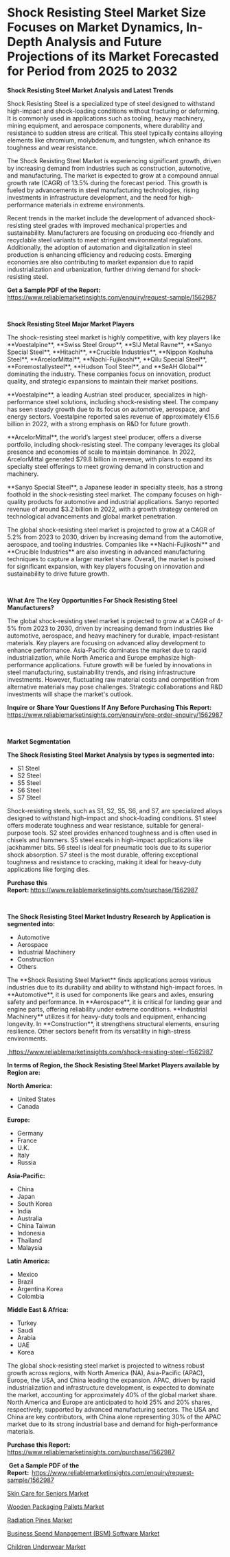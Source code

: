 <p><h1>Shock Resisting Steel Market Size Focuses on Market Dynamics, In-Depth Analysis and Future Projections of its Market Forecasted for Period from 2025 to 2032</h1></p><p><strong>Shock Resisting Steel Market Analysis and Latest Trends</strong></p>
<p><p>Shock Resisting Steel is a specialized type of steel designed to withstand high-impact and shock-loading conditions without fracturing or deforming. It is commonly used in applications such as tooling, heavy machinery, mining equipment, and aerospace components, where durability and resistance to sudden stress are critical. This steel typically contains alloying elements like chromium, molybdenum, and tungsten, which enhance its toughness and wear resistance.</p><p>The Shock Resisting Steel Market is experiencing significant growth, driven by increasing demand from industries such as construction, automotive, and manufacturing. The market is expected to grow at a compound annual growth rate (CAGR) of 13.5% during the forecast period. This growth is fueled by advancements in steel manufacturing technologies, rising investments in infrastructure development, and the need for high-performance materials in extreme environments.</p><p>Recent trends in the market include the development of advanced shock-resisting steel grades with improved mechanical properties and sustainability. Manufacturers are focusing on producing eco-friendly and recyclable steel variants to meet stringent environmental regulations. Additionally, the adoption of automation and digitalization in steel production is enhancing efficiency and reducing costs. Emerging economies are also contributing to market expansion due to rapid industrialization and urbanization, further driving demand for shock-resisting steel.</p></p>
<p><strong>Get a Sample PDF of the Report:&nbsp;</strong> <a href="https://www.reliablemarketinsights.com/enquiry/request-sample/1562987?utm_campaign=2106&utm_medium=2&utm_source=Github&utm_content=ia&utm_term=25012025&utm_id=shock-resisting-steel">https://www.reliablemarketinsights.com/enquiry/request-sample/1562987</a></p>
<p>&nbsp;</p>
<p><strong>Shock Resisting Steel Major Market Players</strong></p>
<p><p>The shock-resisting steel market is highly competitive, with key players like **Voestalpine**, **Swiss Steel Group**, **SIJ Metal Ravne**, **Sanyo Special Steel**, **Hitachi**, **Crucible Industries**, **Nippon Koshuha Steel**, **ArcelorMittal**, **Nachi-Fujikoshi**, **Qilu Special Steel**, **Foremostallysteel**, **Hudson Tool Steel**, and **SeAH Global** dominating the industry. These companies focus on innovation, product quality, and strategic expansions to maintain their market positions.</p><p>**Voestalpine**, a leading Austrian steel producer, specializes in high-performance steel solutions, including shock-resisting steel. The company has seen steady growth due to its focus on automotive, aerospace, and energy sectors. Voestalpine reported sales revenue of approximately €15.6 billion in 2022, with a strong emphasis on R&D for future growth.</p><p>**ArcelorMittal**, the world’s largest steel producer, offers a diverse portfolio, including shock-resisting steel. The company leverages its global presence and economies of scale to maintain dominance. In 2022, ArcelorMittal generated $79.8 billion in revenue, with plans to expand its specialty steel offerings to meet growing demand in construction and machinery.</p><p>**Sanyo Special Steel**, a Japanese leader in specialty steels, has a strong foothold in the shock-resisting steel market. The company focuses on high-quality products for automotive and industrial applications. Sanyo reported revenue of around $3.2 billion in 2022, with a growth strategy centered on technological advancements and global market penetration.</p><p>The global shock-resisting steel market is projected to grow at a CAGR of 5.2% from 2023 to 2030, driven by increasing demand from the automotive, aerospace, and tooling industries. Companies like **Nachi-Fujikoshi** and **Crucible Industries** are also investing in advanced manufacturing techniques to capture a larger market share. Overall, the market is poised for significant expansion, with key players focusing on innovation and sustainability to drive future growth.</p></p>
<p>&nbsp;</p>
<p><strong>What Are The Key Opportunities For Shock Resisting Steel Manufacturers?</strong></p>
<p><p>The global shock-resisting steel market is projected to grow at a CAGR of 4-5% from 2023 to 2030, driven by increasing demand from industries like automotive, aerospace, and heavy machinery for durable, impact-resistant materials. Key players are focusing on advanced alloy development to enhance performance. Asia-Pacific dominates the market due to rapid industrialization, while North America and Europe emphasize high-performance applications. Future growth will be fueled by innovations in steel manufacturing, sustainability trends, and rising infrastructure investments. However, fluctuating raw material costs and competition from alternative materials may pose challenges. Strategic collaborations and R&D investments will shape the market's outlook.</p></p>
<p><strong>Inquire or Share Your Questions If Any Before Purchasing This Report:</strong> <a href="https://www.reliablemarketinsights.com/enquiry/pre-order-enquiry/1562987?utm_campaign=2106&utm_medium=2&utm_source=Github&utm_content=ia&utm_term=25012025&utm_id=shock-resisting-steel">https://www.reliablemarketinsights.com/enquiry/pre-order-enquiry/1562987</a></p>
<p>&nbsp;</p>
<p><strong>Market Segmentation</strong></p>
<p><strong>The Shock Resisting Steel Market Analysis by types is segmented into:</strong></p>
<p><ul><li>S1 Steel</li><li>S2 Steel</li><li>S5 Steel</li><li>S6 Steel</li><li>S7 Steel</li></ul></p>
<p><p>Shock-resisting steels, such as S1, S2, S5, S6, and S7, are specialized alloys designed to withstand high-impact and shock-loading conditions. S1 steel offers moderate toughness and wear resistance, suitable for general-purpose tools. S2 steel provides enhanced toughness and is often used in chisels and hammers. S5 steel excels in high-impact applications like jackhammer bits. S6 steel is ideal for pneumatic tools due to its superior shock absorption. S7 steel is the most durable, offering exceptional toughness and resistance to cracking, making it ideal for heavy-duty applications like forging dies.</p></p>
<p><strong>Purchase this Report:&nbsp;</strong><a href="https://www.reliablemarketinsights.com/purchase/1562987?utm_campaign=2106&utm_medium=2&utm_source=Github&utm_content=ia&utm_term=25012025&utm_id=shock-resisting-steel">https://www.reliablemarketinsights.com/purchase/1562987</a></p>
<p>&nbsp;</p>
<p><strong>The Shock Resisting Steel Market Industry Research by Application is segmented into:</strong></p>
<p><ul><li>Automotive</li><li>Aerospace</li><li>Industrial Machinery</li><li>Construction</li><li>Others</li></ul></p>
<p><p>The **Shock Resisting Steel Market** finds applications across various industries due to its durability and ability to withstand high-impact forces. In **Automotive**, it is used for components like gears and axles, ensuring safety and performance. In **Aerospace**, it is critical for landing gear and engine parts, offering reliability under extreme conditions. **Industrial Machinery** utilizes it for heavy-duty tools and equipment, enhancing longevity. In **Construction**, it strengthens structural elements, ensuring resilience. Other sectors benefit from its versatility in high-stress environments.</p></p>
<p><a href="https://www.reliablemarketinsights.com/shock-resisting-steel-r1562987?utm_campaign=2106&utm_medium=2&utm_source=Github&utm_content=ia&utm_term=25012025&utm_id=shock-resisting-steel">&nbsp;https://www.reliablemarketinsights.com/shock-resisting-steel-r1562987</a></p>
<p><strong>In terms of Region, the Shock Resisting Steel Market Players available by Region are:</strong></p>
<p>
    <p> <strong> North America: </strong>
        <ul>
            <li>United States</li>
            <li>Canada</li>
        </ul>
        </p> 
    <p> <strong> Europe: </strong>
        <ul>
            <li>Germany</li>
            <li>France</li>
            <li>U.K.</li>
            <li>Italy</li>
            <li>Russia</li>
        </ul>
        </p> 
    <p> <strong> Asia-Pacific: </strong>
        <ul>
            <li>China</li>
            <li>Japan</li>
            <li>South Korea</li>
            <li>India</li>
            <li>Australia</li>
            <li>China Taiwan</li>
            <li>Indonesia</li>
            <li>Thailand</li>
            <li>Malaysia</li>
        </ul>
        </p> 
    <p> <strong> Latin America: </strong>
        <ul>
            <li>Mexico</li>
            <li>Brazil</li>
            <li>Argentina Korea</li>
            <li>Colombia</li>
        </ul>
        </p> 
    <p> <strong> Middle East & Africa: </strong>
        <ul>
            <li>Turkey</li>
            <li>Saudi</li>
            <li>Arabia</li>
            <li>UAE</li>
            <li>Korea</li>
        </ul>
    </p>
    </p>
<p><p>The global shock-resisting steel market is projected to witness robust growth across regions, with North America (NA), Asia-Pacific (APAC), Europe, the USA, and China leading the expansion. APAC, driven by rapid industrialization and infrastructure development, is expected to dominate the market, accounting for approximately 40% of the global market share. North America and Europe are anticipated to hold 25% and 20% shares, respectively, supported by advanced manufacturing sectors. The USA and China are key contributors, with China alone representing 30% of the APAC market due to its strong industrial base and demand for high-performance materials.</p></p>
<p><strong>Purchase this Report: </strong><a href="https://www.reliablemarketinsights.com/purchase/1562987?utm_campaign=2106&utm_medium=2&utm_source=Github&utm_content=ia&utm_term=25012025&utm_id=shock-resisting-steel">https://www.reliablemarketinsights.com/purchase/1562987</a></p>
<p>&nbsp;<strong>Get a Sample PDF of the Report:&nbsp;&nbsp;</strong><a href="https://www.reliablemarketinsights.com/enquiry/request-sample/1562987?utm_campaign=2106&utm_medium=2&utm_source=Github&utm_content=ia&utm_term=25012025&utm_id=shock-resisting-steel">https://www.reliablemarketinsights.com/enquiry/request-sample/1562987</a></p>
<p><strong></strong></p>
<p><p><a href="https://www.linkedin.com/pulse/skin-care-seniors-market-evolution-future-outlook-forecasting-fabaf?utm_campaign=2106&utm_medium=2&utm_source=Github&utm_content=ia&utm_term=25012025&utm_id=shock-resisting-steel">Skin Care for Seniors Market</a></p><p><a href="https://www.linkedin.com/pulse/market-study-wooden-packaging-pallets-size-dynamics-expected-hm5mc?utm_campaign=2106&utm_medium=2&utm_source=Github&utm_content=ia&utm_term=25012025&utm_id=shock-resisting-steel">Wooden Packaging Pallets Market</a></p><p><a href="https://www.linkedin.com/pulse/key-trends-driving-radiation-pines-market-growth-93-cagr-from-nv4te?utm_campaign=2106&utm_medium=2&utm_source=Github&utm_content=ia&utm_term=25012025&utm_id=shock-resisting-steel">Radiation Pines Market</a></p><p><a href="https://www.linkedin.com/pulse/business-spend-management-bsm-software-market-share-analysis-wkvpf?utm_campaign=2106&utm_medium=2&utm_source=Github&utm_content=ia&utm_term=25012025&utm_id=shock-resisting-steel">Business Spend Management (BSM) Software Market</a></p><p><a href="https://www.linkedin.com/pulse/children-underwear-market-revenue-insights-126-cagr-rxwtc?utm_campaign=2106&utm_medium=2&utm_source=Github&utm_content=ia&utm_term=25012025&utm_id=shock-resisting-steel">Children Underwear Market</a></p></p>